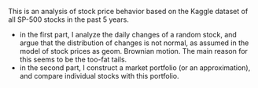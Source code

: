 This is an analysis of stock price behavior based on the Kaggle dataset of all SP-500 stocks in the past 5 years.

 - in the first part, I analyze the daily changes of a random stock, and argue that the distribution of changes is not normal, as assumed in the model of stock prices as geom. Brownian motion. The main reason for this seems to be the too-fat tails.
 - in the second part, I construct a market portfolio (or an approximation), and compare individual stocks with this portfolio.
